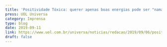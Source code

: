 ```yaml
---
title: 'Positividade Tóxica: querer apenas boas energias pode ser "namastreta"'
press: UOL Universa
category: Imprensa
type: blog
date: 2019-09-11
link: https://www.uol.com.br/universa/noticias/redacao/2019/09/06/positividade-toxica-querer-apenas-boas-energias-pode-ser-namastreta.htm?cmpid=copiaecola
draft: false
---
```

